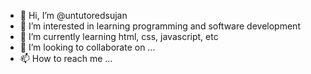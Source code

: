 - 👋 Hi, I’m @untutoredsujan
- 👀 I’m interested in learning programming and software development
- 🌱 I’m currently learning html, css, javascript, etc
- 💞️ I’m looking to collaborate on ...
- 📫 How to reach me ...

<!---
untutoredsujan/untutoredsujan is a ✨ special ✨ repository because its `README.md` (this file) appears on your GitHub profile.
You can click the Preview link to take a look at your changes.
--->
